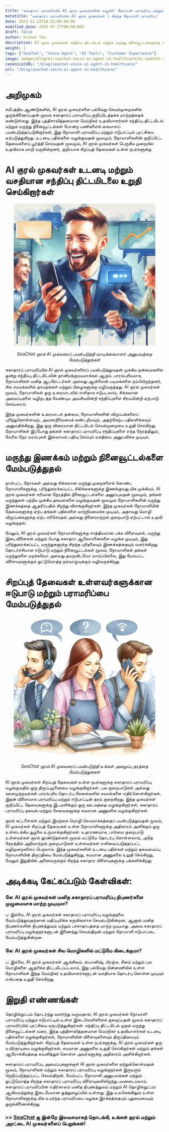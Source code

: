 ```yaml
---
title: "சுகாதாரப் பராமரிப்பில் AI குரல் முகவர்களின் எழுச்சி: நோயாளி பராமரிப்பு மற்றும் ஈடுபாட்டை மேம்படுத்துதல்"
metatitle: "சுகாதாரப் பராமரிப்பில் AI குரல் முகவர்கள் | சிறந்த நோயாளி பராமரிப்பு"
date: 2023-12-23T10:25:00-08:00
modified_date: 2025-07-27T00:00:00Z
draft: false
author: Xuchen Yao
description: AI குரல் முகவர்கள் சந்திப்பு திட்டமிடல் மற்றும் மருந்து நினைவூட்டல்களுக்கு உடனடி பதில்களுடன் சுகாதாரப் பராமரிப்பை எவ்வாறு மாற்றியமைக்கிறார்கள் என்பதைக் கண்டறியுங்கள், இது சிறப்புத் தேவைகள் உள்ள நோயாளிகளுக்கு பயனளிக்கிறது.
weight: 1
tags: ["SeaChat", "Voice Agent", "AI Tools", "Customer Experience"]
image: images/blog/61-seachat-voice-ai-agent-in-healthcare/61-seachat-voice-ai-agent-in-healthcare.png
canonicalURL: "/blog/seachat-voice-ai-agent-in-healthcare/"
url: "/blog/seachat-voice-ai-agent-in-healthcare/"
---
```


# அறிமுகம்

சமீபத்திய ஆண்டுகளில், AI குரல் முகவர்களை பல்வேறு செயல்முறைகளில் ஒருங்கிணைப்பதன் மூலம் சுகாதாரப் பராமரிப்பு குறிப்பிடத்தக்க மாற்றத்தைக் கண்டுள்ளது. இந்த புத்திசாலித்தனமான மெய்நிகர் உதவியாளர்கள் சந்திப்பு திட்டமிடல் மற்றும் மருந்து நினைவூட்டல்கள் போன்ற பணிகளைக் கையாளப் பயன்படுத்தப்படுகிறார்கள், இது நோயாளி பராமரிப்பு மற்றும் ஈடுபாட்டில் புரட்சியை ஏற்படுத்துகிறது. உடனடி பதில்களை வழங்குவதன் மூலமும், நோயாளிகளின் குறிப்பிட்ட தேவைகளைப் பூர்த்தி செய்வதன் மூலமும், AI குரல் முகவர்கள் பெருகிய முறையில் உதவியாக மாறி வருகின்றனர், குறிப்பாக சிறப்புத் தேவைகள் உள்ள நபர்களுக்கு.

# AI குரல் முகவர்கள் உடனடி மற்றும் வசதியான சந்திப்பு திட்டமிடலை உறுதி செய்கிறார்கள்

<center>
<img height="450px" src="/images/blog/50x-all-seachat-agents/stay-connected-using-seachat-agents.jpeg" alt="SeaChat குரல் AI முகவரைப் பயன்படுத்தி வாடிக்கையாளர் அனுபவத்தை மேம்படுத்துங்கள்"/>

*SeaChat குரல் AI முகவரைப் பயன்படுத்தி வாடிக்கையாளர் அனுபவத்தை மேம்படுத்துங்கள்*
</center>

சுகாதாரப் பராமரிப்பில் AI குரல் முகவர்களைப் பயன்படுத்துவதன் முக்கிய நன்மைகளில் ஒன்று சந்திப்பு திட்டமிடலின் தானியங்குமயமாக்கல் ஆகும். பாரம்பரியமாக, நோயாளிகள் மனித ஆபரேட்டர்கள் அல்லது ஆன்லைன் படிவங்களை நம்பியிருந்தனர், சில சமயங்களில் தாமதங்கள் மற்றும் பிழைகளுக்கு வழிவகுத்தது. AI குரல் முகவர்கள் மூலம், நோயாளிகள் ஒரு உரையாடலில் எளிதாக ஈடுபடலாம், சிக்கலான அமைப்புகளை வழிநடத்த வேண்டிய அவசியமின்றி சந்திப்புகளை சிரமமின்றி ஏற்பாடு செய்யலாம்.

இந்த முகவர்களின் உரையாடல் தன்மை, நோயாளிகளின் விருப்பங்களைப் புரிந்துகொள்ளவும், அவசரநிலையைக் கண்டறியவும், அதற்கேற்ப பதிலளிக்கவும் அனுமதிக்கிறது, இது ஒரு விரைவான திட்டமிடல் செயல்முறையை உறுதி செய்கிறது. நோயாளிகள் இப்போது தங்கள் சுகாதாரப் பராமரிப்பு சந்திப்புகளை எந்த நேரத்திலும், வேலை நேர வரம்புகள் இல்லாமல் பதிவு செய்யும் வசதியை அனுபவிக்க முடியும்.

# மருந்து இணக்கம் மற்றும் நினைவூட்டல்களை மேம்படுத்துதல்

நாள்பட்ட நோய்கள் அல்லது சிக்கலான மருந்து முறைகளைக் கொண்ட நோயாளிகளுக்கு, பரிந்துரைக்கப்பட்ட சிகிச்சைகளுக்கு இணங்குவது மிக முக்கியம். AI குரல் முகவர்கள் சரியான நேரத்தில் நினைவூட்டல்களை அனுப்புவதன் மூலமும், தங்கள் மருந்துகள் பற்றிய முக்கிய தகவல்களை வழங்குவதன் மூலமும் நோயாளிகளின் மருந்து இணக்கத்தை ஆதரிப்பதில் சிறந்து விளங்குகிறார்கள். இந்த முகவர்கள் நோயாளியின் தேவைகளுக்கு ஏற்ப தங்கள் பதில்களை மாற்றியமைக்க முடியும், அதாவது மொழி விருப்பங்களுக்கு ஏற்ப சரிசெய்தல் அல்லது நினைவாற்றல் குறைபாடு ஏற்பட்டால் உதவி வழங்குதல்.

மேலும், AI குரல் முகவர்கள் நோயாளிகளுக்கு சாத்தியமான பக்க விளைவுகள், மருந்து இடைவினைகள் மற்றும் பொது சுகாதார ஆலோசனைகளை வழங்க முடியும், இது பரிந்துரைக்கப்பட்ட மருந்துகளுக்கு சிறந்த புரிதலையும் இணக்கத்தையும் வளர்க்கிறது. தொடர்ச்சியான ஈடுபாடு மற்றும் நினைவூட்டல்கள் மூலம், நோயாளிகள் தங்கள் மருந்துகளை மறக்கவோ அல்லது தவறவிடவோ வாய்ப்பில்லை, இது மேம்பட்ட விளைவுகளுக்கும் ஒட்டுமொத்த நல்வாழ்வுக்கும் வழிவகுக்கிறது.

# சிறப்புத் தேவைகள் உள்ளவர்களுக்கான ஈடுபாடு மற்றும் பராமரிப்பை மேம்படுத்துதல்

<center>
<img height="450px" src="/images/blog/50x-all-seachat-agents/transfer-to-and-from-ai-agent.jpeg" alt="SeaChat குரல் AI முகவரைப் பயன்படுத்தி உங்கள் அழைப்பு தரத்தை மேம்படுத்துங்கள்"/>

*SeaChat குரல் AI முகவரைப் பயன்படுத்தி உங்கள் அழைப்பு தரத்தை மேம்படுத்துங்கள்*
</center>


AI குரல் முகவர்கள் சிறப்புத் தேவைகள் உள்ள நபர்களுக்கு சுகாதாரப் பராமரிப்பு வழங்குவதில் ஒரு திருப்புமுனையை வழங்குகிறார்கள். பல குறைபாடுகள் அல்லது ஊனமுற்றவர்கள் பாரம்பரிய தொடர்பு சேனல்களில் சவால்களை எதிர்கொள்கிறார்கள், இதன் விளைவாக பராமரிப்பு மற்றும் ஈடுபாட்டின் தரம் குறைகிறது. இந்த முகவர்கள் குறிப்பிட்ட தேவைகளுக்கு இடமளிக்கும் ஒரு ஊடகத்தை வழங்குகிறார்கள், சுகாதாரப் பராமரிப்பு தகவல் மற்றும் சேவைகளுக்கு சமமான அணுகலை வழங்குகிறார்கள்.

குரல் கட்டளைகள் மற்றும் இயற்கை மொழி செயலாக்கத்தைப் பயன்படுத்துவதன் மூலம், AI முகவர்கள் சிறப்புத் தேவைகள் உள்ள நோயாளிகளுக்கு அதிகாரம் அளிக்கும் ஒரு உள்ளடக்கிய சூழலை உருவாக்குகிறார்கள். உதாரணமாக, பார்வை குறைபாடு உள்ளவர்கள் குரல் தூண்டுதல்கள் மூலம் மட்டுமே தொடர்பு கொள்ளலாம், அதே நேரத்தில் அறிவாற்றல் குறைபாடுகள் உள்ளவர்கள் எளிமைப்படுத்தப்பட்ட வழிமுறைகளைப் பெறலாம். இந்த முகவர்களின் உடனடி பதில்கள் மற்றும் தகவமைப்பு நோயாளியின் திருப்தியை மேம்படுத்துகிறது, சமமான அணுகலை உறுதி செய்கிறது, மேலும் இறுதியில் அனைவருக்கும் சிறந்த சுகாதார விளைவுகளுக்கு பங்களிக்கிறது.

# அடிக்கடி கேட்கப்படும் கேள்விகள்:

### கே: AI குரல் முகவர்கள் மனித சுகாதாரப் பராமரிப்பு நிபுணர்களை முழுமையாக மாற்ற முடியுமா?
ப: இல்லை, AI குரல் முகவர்கள் சுகாதாரப் பராமரிப்பு வழங்குதலை மேம்படுத்துவதற்கான மதிப்புமிக்க கருவிகளாக செயல்படுகின்றன, ஆனால் மனித நிபுணர்களின் நிபுணத்துவம் மற்றும் பச்சாதாபத்தை மாற்ற முடியாது. அவை சுகாதாரப் பராமரிப்பு வழங்குநர்களுடன் இணைந்து செயல்திறன் மற்றும் நோயாளி ஈடுபாட்டை மேம்படுத்துகின்றன.

### கே: AI குரல் முகவர்கள் சில மொழிகளில் மட்டுமே கிடைக்குமா?
ப: இல்லை, AI குரல் முகவர்கள் ஆங்கிலம், ஸ்பானிஷ், பிரஞ்சு, சீனம் மற்றும் பல மொழிகளை ஆதரிக்க திட்டமிடப்படலாம். இது பல்வேறு பின்னணியில் உள்ள நோயாளிகள் இந்த மெய்நிகர் உதவியாளர்களுடன் வசதியாக தொடர்பு கொள்ள முடியும் என்பதை உறுதி செய்கிறது.

# இறுதி எண்ணங்கள்

தொழில்நுட்பம் தொடர்ந்து வளர்ந்து வருவதால், AI குரல் முகவர்கள் நோயாளி பராமரிப்பு மற்றும் ஈடுபாட்டில் உள்ள இடைவெளிகளைக் குறைப்பதன் மூலம் சுகாதாரப் பராமரிப்பில் புரட்சியை ஏற்படுத்துகிறார்கள். சந்திப்பு திட்டமிடல் முதல் மருந்து நினைவூட்டல்கள் வரை, இந்த புத்திசாலித்தனமான மெய்நிகர் உதவியாளர்கள் உடனடி பதில்களை வழங்குகிறார்கள், நோயாளியின் விளைவுகளையும் திருப்தியையும் மேம்படுத்துகிறார்கள். சிறப்புத் தேவைகள் உள்ள நபர்களுக்கு, AI குரல் முகவர்கள் ஒரு உயிர்நாடியை வழங்குகிறார்கள், சமமான அணுகலை உறுதி செய்கிறார்கள் மற்றும் தங்கள் ஆரோக்கியத்தை கவனித்துக் கொள்ள அவர்களுக்கு அதிகாரம் அளிக்கிறார்கள்.

சுகாதாரப் பராமரிப்பு அமைப்புகளுக்குள் AI குரல் முகவர்களை ஏற்றுக்கொள்வதன் மூலம், நோயாளிகள் மற்றும் சுகாதாரப் பராமரிப்பு வழங்குநர்கள் இருவரும் நெறிப்படுத்தப்பட்ட செயல்திறன், மேம்பட்ட நோயாளி அனுபவங்கள் மற்றும் ஒட்டுமொத்த சிறந்த சுகாதாரப் பராமரிப்பு விளைவுகளிலிருந்து பயனடையலாம். சுகாதாரப் பராமரிப்பின் எதிர்காலம் மனித நிபுணத்துவம் மற்றும் AI தொழில்நுட்பம் ஆகியவற்றுக்கு இடையேயான ஒத்துழைப்பில் உள்ளது, இது உலகெங்கிலும் உள்ள நோயாளிகளுக்கு மிக உயர்ந்த பராமரிப்பை வழங்க இரக்கத்தையும் புதுமையையும் ஒருங்கிணைக்கிறது.


### >> [SeaChat](https://chat.seasalt.ai/?utm_source=blog) ஐ இன்றே இலவசமாகத் தொடங்கி, உங்கள் குரல் மற்றும் அரட்டை AI முகவர்களைப் பெறுங்கள்!
